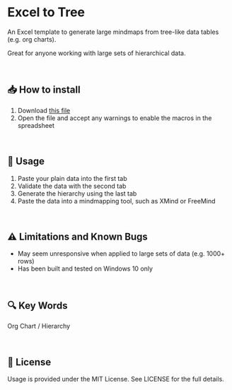 # Excel to Tree

An Excel template to generate large mindmaps from tree-like data tables (e.g. org charts).

Great for anyone working with large sets of hierarchical data.

<br />

## 📥 How to install
1. Download <a href="https://github.com/cainhill/Excel-To-Tree/raw/main/excel-to-tree-v10.xlsm">this file</a>
2. Open the file and accept any warnings to enable the macros in the spreadsheet

<br />

## 📝 Usage

1. Paste your plain data into the first tab
2. Validate the data with the second tab
3. Generate the hierarchy using the last tab
4. Paste the data into a mindmapping tool, such as XMind or FreeMind

<br />

## ⚠️ Limitations and Known Bugs

- May seem unresponsive when applied to large sets of data (e.g. 1000+ rows)
- Has been built and tested on Windows 10 only

<br />

## 🔍 Key Words

Org Chart / Hierarchy

<br />

## 🎨 License

Usage is provided under the MIT License. See LICENSE for the full details.

<br />
